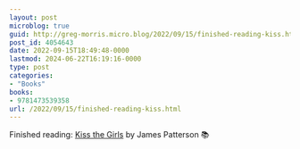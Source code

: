 ```yaml
---
layout: post
microblog: true
guid: http://greg-morris.micro.blog/2022/09/15/finished-reading-kiss.html
post_id: 4054643
date: 2022-09-15T18:49:48-0000
lastmod: 2024-06-22T16:19:16-0000
type: post
categories:
- "Books"
books:
- 9781473539358
url: /2022/09/15/finished-reading-kiss.html
---
```

Finished reading: [Kiss the Girls](https://micro.blog/books/9781473539358) by James Patterson 📚
